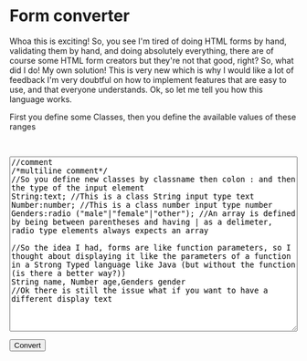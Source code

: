 <script type="text/javascript" src="formParser.js"></script>
<script type="text/javascript" src="convert.js"></script>
<style>pre {
    white-space: pre-wrap;       /* Since CSS 2.1 */
    white-space: -moz-pre-wrap;  /* Mozilla, since 1999 */
    white-space: -pre-wrap;      /* Opera 4-6 */
    white-space: -o-pre-wrap;    /* Opera 7 */
    word-wrap: break-word;       /* Internet Explorer 5.5+ */
}

#input{
width:100%;
min-height: 23em;
font-family:monospace;
}</style>
# Form converter
Whoa this is exciting! So, you see I'm tired of doing HTML forms by hand, validating them by hand, and doing absolutely everything, there are of course some HTML form creators but they're not that good, right?
So, what did I do! My own solution! This is very new which is why I would like a lot of feedback I'm very doubtful on how to implement features that are easy to use, and that everyone understands.
Ok, so let me tell you how this language works.

First you define some Classes, then you define the available values of these ranges
<pre>

</pre>
<textarea id="input">
//comment
/*multiline comment*/
//So you define new classes by classname then colon : and then the type of the input element
String:text; //This is a class String input type text
Number:number; //This is a class number input type number
Genders:radio ("male"|"female"|"other"); //An array is defined by being between parentheses and having | as a delimeter, radio type elements always expects an array

//So the idea I had, forms are like function parameters, so I thought about displaying it like the parameters of a function in a Strong Typed language like Java (but without the function (is there a better way?))
String name, Number age,Genders gender
//Ok there is still the issue what if you want to have a different display text</textarea>
<button onclick="lol()">Convert</button>
<div id="result"></div>
<pre id="preview"></pre>
